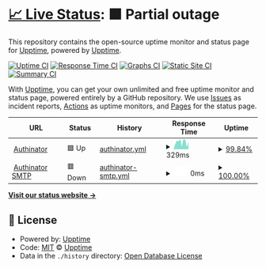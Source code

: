 # [📈 Live Status](https://upptime.github.io/upptime): <!--live status--> **🟧 Partial outage**

This repository contains the open-source uptime monitor and status page for [Upptime](https://upptime.js.org), powered by [Upptime](https://github.com/upptime/upptime).

[![Uptime CI](https://github.com/nickadam/status/workflows/Uptime%20CI/badge.svg)](https://github.com/nickadam/status/actions?query=workflow%3A%22Uptime+CI%22)
[![Response Time CI](https://github.com/nickadam/status/workflows/Response%20Time%20CI/badge.svg)](https://github.com/nickadam/status/actions?query=workflow%3A%22Response+Time+CI%22)
[![Graphs CI](https://github.com/nickadam/status/workflows/Graphs%20CI/badge.svg)](https://github.com/nickadam/status/actions?query=workflow%3A%22Graphs+CI%22)
[![Static Site CI](https://github.com/nickadam/status/workflows/Static%20Site%20CI/badge.svg)](https://github.com/nickadam/status/actions?query=workflow%3A%22Static+Site+CI%22)
[![Summary CI](https://github.com/nickadam/status/workflows/Summary%20CI/badge.svg)](https://github.com/nickadam/status/actions?query=workflow%3A%22Summary+CI%22)

With [Upptime](https://upptime.js.org), you can get your own unlimited and free uptime monitor and status page, powered entirely by a GitHub repository. We use [Issues](https://github.com/upptime/upptime/issues) as incident reports, [Actions](https://github.com/nickadam/status/actions) as uptime monitors, and [Pages](https://upptime.github.io/upptime) for the status page.

<!--start: status pages-->
<!-- This summary is generated by Upptime (https://github.com/upptime/upptime) -->
<!-- Do not edit this manually, your changes will be overwritten -->
<!-- prettier-ignore -->
| URL | Status | History | Response Time | Uptime |
| --- | ------ | ------- | ------------- | ------ |
| <img alt="" src="https://favicons.githubusercontent.com/www.authinator.com" height="13"> [Authinator](https://www.authinator.com) | 🟩 Up | [authinator.yml](https://github.com/nickadam/status/commits/HEAD/history/authinator.yml) | <details><summary><img alt="Response time graph" src="./graphs/authinator/response-time-week.png" height="20"> 329ms</summary><br><a href="https://nickadam.github.io/status/history/authinator"><img alt="Response time 273" src="https://img.shields.io/endpoint?url=https%3A%2F%2Fraw.githubusercontent.com%2Fnickadam%2Fstatus%2FHEAD%2Fapi%2Fauthinator%2Fresponse-time.json"></a><br><a href="https://nickadam.github.io/status/history/authinator"><img alt="24-hour response time 360" src="https://img.shields.io/endpoint?url=https%3A%2F%2Fraw.githubusercontent.com%2Fnickadam%2Fstatus%2FHEAD%2Fapi%2Fauthinator%2Fresponse-time-day.json"></a><br><a href="https://nickadam.github.io/status/history/authinator"><img alt="7-day response time 329" src="https://img.shields.io/endpoint?url=https%3A%2F%2Fraw.githubusercontent.com%2Fnickadam%2Fstatus%2FHEAD%2Fapi%2Fauthinator%2Fresponse-time-week.json"></a><br><a href="https://nickadam.github.io/status/history/authinator"><img alt="30-day response time 249" src="https://img.shields.io/endpoint?url=https%3A%2F%2Fraw.githubusercontent.com%2Fnickadam%2Fstatus%2FHEAD%2Fapi%2Fauthinator%2Fresponse-time-month.json"></a><br><a href="https://nickadam.github.io/status/history/authinator"><img alt="1-year response time 273" src="https://img.shields.io/endpoint?url=https%3A%2F%2Fraw.githubusercontent.com%2Fnickadam%2Fstatus%2FHEAD%2Fapi%2Fauthinator%2Fresponse-time-year.json"></a></details> | <details><summary><a href="https://nickadam.github.io/status/history/authinator">99.84%</a></summary><a href="https://nickadam.github.io/status/history/authinator"><img alt="All-time uptime 92.44%" src="https://img.shields.io/endpoint?url=https%3A%2F%2Fraw.githubusercontent.com%2Fnickadam%2Fstatus%2FHEAD%2Fapi%2Fauthinator%2Fuptime.json"></a><br><a href="https://nickadam.github.io/status/history/authinator"><img alt="24-hour uptime 100.00%" src="https://img.shields.io/endpoint?url=https%3A%2F%2Fraw.githubusercontent.com%2Fnickadam%2Fstatus%2FHEAD%2Fapi%2Fauthinator%2Fuptime-day.json"></a><br><a href="https://nickadam.github.io/status/history/authinator"><img alt="7-day uptime 99.84%" src="https://img.shields.io/endpoint?url=https%3A%2F%2Fraw.githubusercontent.com%2Fnickadam%2Fstatus%2FHEAD%2Fapi%2Fauthinator%2Fuptime-week.json"></a><br><a href="https://nickadam.github.io/status/history/authinator"><img alt="30-day uptime 75.11%" src="https://img.shields.io/endpoint?url=https%3A%2F%2Fraw.githubusercontent.com%2Fnickadam%2Fstatus%2FHEAD%2Fapi%2Fauthinator%2Fuptime-month.json"></a><br><a href="https://nickadam.github.io/status/history/authinator"><img alt="1-year uptime 92.44%" src="https://img.shields.io/endpoint?url=https%3A%2F%2Fraw.githubusercontent.com%2Fnickadam%2Fstatus%2FHEAD%2Fapi%2Fauthinator%2Fuptime-year.json"></a></details>
| <img alt="" src="https://favicons.githubusercontent.com/null" height="13"> [Authinator SMTP](mail.authinator.com) | 🟥 Down | [authinator-smtp.yml](https://github.com/nickadam/status/commits/HEAD/history/authinator-smtp.yml) | <details><summary><img alt="Response time graph" src="./graphs/authinator-smtp/response-time-week.png" height="20"> 0ms</summary><br><a href="https://nickadam.github.io/status/history/authinator-smtp"><img alt="Response time 59" src="https://img.shields.io/endpoint?url=https%3A%2F%2Fraw.githubusercontent.com%2Fnickadam%2Fstatus%2FHEAD%2Fapi%2Fauthinator-smtp%2Fresponse-time.json"></a><br><a href="https://nickadam.github.io/status/history/authinator-smtp"><img alt="24-hour response time 0" src="https://img.shields.io/endpoint?url=https%3A%2F%2Fraw.githubusercontent.com%2Fnickadam%2Fstatus%2FHEAD%2Fapi%2Fauthinator-smtp%2Fresponse-time-day.json"></a><br><a href="https://nickadam.github.io/status/history/authinator-smtp"><img alt="7-day response time 0" src="https://img.shields.io/endpoint?url=https%3A%2F%2Fraw.githubusercontent.com%2Fnickadam%2Fstatus%2FHEAD%2Fapi%2Fauthinator-smtp%2Fresponse-time-week.json"></a><br><a href="https://nickadam.github.io/status/history/authinator-smtp"><img alt="30-day response time 0" src="https://img.shields.io/endpoint?url=https%3A%2F%2Fraw.githubusercontent.com%2Fnickadam%2Fstatus%2FHEAD%2Fapi%2Fauthinator-smtp%2Fresponse-time-month.json"></a><br><a href="https://nickadam.github.io/status/history/authinator-smtp"><img alt="1-year response time 59" src="https://img.shields.io/endpoint?url=https%3A%2F%2Fraw.githubusercontent.com%2Fnickadam%2Fstatus%2FHEAD%2Fapi%2Fauthinator-smtp%2Fresponse-time-year.json"></a></details> | <details><summary><a href="https://nickadam.github.io/status/history/authinator-smtp">100.00%</a></summary><a href="https://nickadam.github.io/status/history/authinator-smtp"><img alt="All-time uptime 97.23%" src="https://img.shields.io/endpoint?url=https%3A%2F%2Fraw.githubusercontent.com%2Fnickadam%2Fstatus%2FHEAD%2Fapi%2Fauthinator-smtp%2Fuptime.json"></a><br><a href="https://nickadam.github.io/status/history/authinator-smtp"><img alt="24-hour uptime 100.00%" src="https://img.shields.io/endpoint?url=https%3A%2F%2Fraw.githubusercontent.com%2Fnickadam%2Fstatus%2FHEAD%2Fapi%2Fauthinator-smtp%2Fuptime-day.json"></a><br><a href="https://nickadam.github.io/status/history/authinator-smtp"><img alt="7-day uptime 100.00%" src="https://img.shields.io/endpoint?url=https%3A%2F%2Fraw.githubusercontent.com%2Fnickadam%2Fstatus%2FHEAD%2Fapi%2Fauthinator-smtp%2Fuptime-week.json"></a><br><a href="https://nickadam.github.io/status/history/authinator-smtp"><img alt="30-day uptime 100.00%" src="https://img.shields.io/endpoint?url=https%3A%2F%2Fraw.githubusercontent.com%2Fnickadam%2Fstatus%2FHEAD%2Fapi%2Fauthinator-smtp%2Fuptime-month.json"></a><br><a href="https://nickadam.github.io/status/history/authinator-smtp"><img alt="1-year uptime 97.23%" src="https://img.shields.io/endpoint?url=https%3A%2F%2Fraw.githubusercontent.com%2Fnickadam%2Fstatus%2FHEAD%2Fapi%2Fauthinator-smtp%2Fuptime-year.json"></a></details>

<!--end: status pages-->

[**Visit our status website →**](https://upptime.github.io/upptime)

## 📄 License

- Powered by: [Upptime](https://github.com/upptime/upptime)
- Code: [MIT](./LICENSE) © [Upptime](https://upptime.js.org)
- Data in the `./history` directory: [Open Database License](https://opendatacommons.org/licenses/odbl/1-0/)

